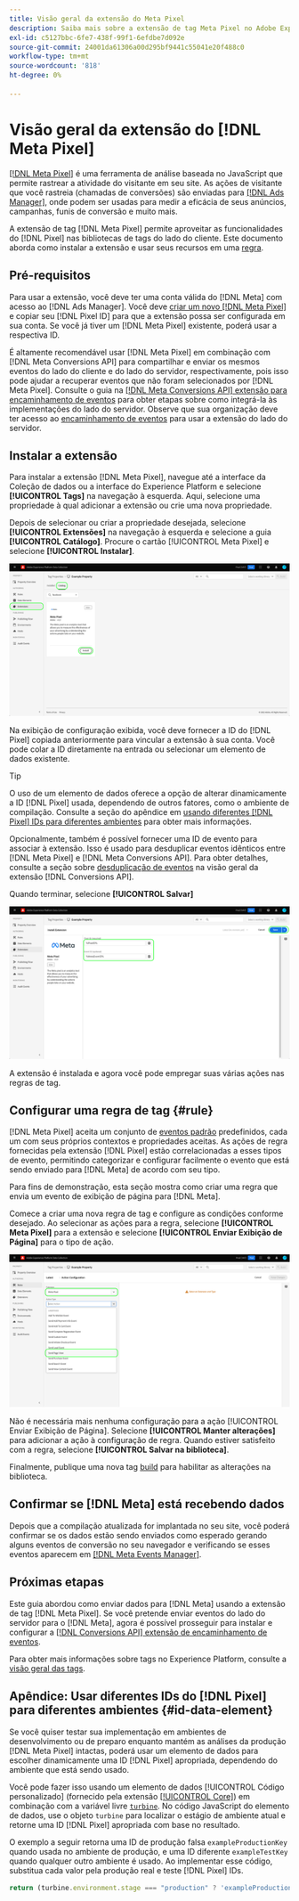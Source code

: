 ```yaml
---
title: Visão geral da extensão do Meta Pixel
description: Saiba mais sobre a extensão de tag Meta Pixel no Adobe Experience Platform.
exl-id: c5127bbc-6fe7-438f-99f1-6efdbe7d092e
source-git-commit: 24001da61306a00d295bf9441c55041e20f488c0
workflow-type: tm+mt
source-wordcount: '818'
ht-degree: 0%

---
```


# Visão geral da extensão do [!DNL Meta Pixel]

[[!DNL Meta Pixel]](https://developers.facebook.com/docs/meta-pixel/) é uma ferramenta de análise baseada no JavaScript que permite rastrear a atividade do visitante em seu site. As ações de visitante que você rastreia (chamadas de conversões) são enviadas para [[!DNL Ads Manager]](https://www.facebook.com/business/tools/ads-manager), onde podem ser usadas para medir a eficácia de seus anúncios, campanhas, funis de conversão e muito mais.

A extensão de tag [!DNL Meta Pixel] permite aproveitar as funcionalidades do [!DNL Pixel] nas bibliotecas de tags do lado do cliente. Este documento aborda como instalar a extensão e usar seus recursos em uma [regra](../../../ui/managing-resources/rules.md).

## Pré-requisitos

Para usar a extensão, você deve ter uma conta válida do [!DNL Meta] com acesso ao [!DNL Ads Manager]. Você deve [criar um novo [!DNL Meta Pixel]](https://www.facebook.com/business/help/952192354843755) e copiar seu [!DNL Pixel ID] para que a extensão possa ser configurada em sua conta. Se você já tiver um [!DNL Meta Pixel] existente, poderá usar a respectiva ID.

É altamente recomendável usar [!DNL Meta Pixel] em combinação com [!DNL Meta Conversions API] para compartilhar e enviar os mesmos eventos do lado do cliente e do lado do servidor, respectivamente, pois isso pode ajudar a recuperar eventos que não foram selecionados por [!DNL Meta Pixel]. Consulte o guia na [[!DNL Meta Conversions API] extensão para encaminhamento de eventos](../../client/meta/overview.md) para obter etapas sobre como integrá-la às implementações do lado do servidor. Observe que sua organização deve ter acesso ao [encaminhamento de eventos](../../../ui/event-forwarding/overview.md) para usar a extensão do lado do servidor.

## Instalar a extensão

Para instalar a extensão [!DNL Meta Pixel], navegue até a interface da Coleção de dados ou a interface do Experience Platform e selecione **[!UICONTROL Tags]** na navegação à esquerda. Aqui, selecione uma propriedade à qual adicionar a extensão ou crie uma nova propriedade.

Depois de selecionar ou criar a propriedade desejada, selecione **[!UICONTROL Extensões]** na navegação à esquerda e selecione a guia **[!UICONTROL Catálogo]**. Procure o cartão [!UICONTROL Meta Pixel] e selecione **[!UICONTROL Instalar]**.

![O botão [!UICONTROL Instalar] está sendo selecionado para a extensão [!UICONTROL Meta Pixel] na interface da Coleção de Dados.](../../../images/extensions/client/meta/install.png)

Na exibição de configuração exibida, você deve fornecer a ID do [!DNL Pixel] copiada anteriormente para vincular a extensão à sua conta. Você pode colar a ID diretamente na entrada ou selecionar um elemento de dados existente.

>[!TIP]
>
>O uso de um elemento de dados oferece a opção de alterar dinamicamente a ID [!DNL Pixel] usada, dependendo de outros fatores, como o ambiente de compilação. Consulte a seção do apêndice em [usando diferentes [!DNL Pixel] IDs para diferentes ambientes](#id-data-element) para obter mais informações.

Opcionalmente, também é possível fornecer uma ID de evento para associar à extensão. Isso é usado para desduplicar eventos idênticos entre [!DNL Meta Pixel] e [!DNL Meta Conversions API]. Para obter detalhes, consulte a seção sobre [desduplicação de eventos](../../server/meta/overview.md#event-deduplication) na visão geral da extensão [!DNL Conversions API].

Quando terminar, selecione **[!UICONTROL Salvar]**

![A ID [!DNL Pixel] fornecida como um elemento de dados na exibição de configuração de extensão.](../../../images/extensions/client/meta/configure.png)

A extensão é instalada e agora você pode empregar suas várias ações nas regras de tag.

## Configurar uma regra de tag {#rule}

[!DNL Meta Pixel] aceita um conjunto de [eventos padrão](https://www.facebook.com/business/help/402791146561655) predefinidos, cada um com seus próprios contextos e propriedades aceitas. As ações de regra fornecidas pela extensão [!DNL Pixel] estão correlacionadas a esses tipos de evento, permitindo categorizar e configurar facilmente o evento que está sendo enviado para [!DNL Meta] de acordo com seu tipo.

Para fins de demonstração, esta seção mostra como criar uma regra que envia um evento de exibição de página para [!DNL Meta].

Comece a criar uma nova regra de tag e configure as condições conforme desejado. Ao selecionar as ações para a regra, selecione **[!UICONTROL Meta Pixel]** para a extensão e selecione **[!UICONTROL Enviar Exibição de Página]** para o tipo de ação.

![O tipo de ação [!UICONTROL Enviar Exibição de Página] que está sendo selecionado para uma regra na Interface da Coleção de Dados.](../../../images/extensions/client/meta/select-action.png)

Não é necessária mais nenhuma configuração para a ação [!UICONTROL Enviar Exibição de Página]. Selecione **[!UICONTROL Manter alterações]** para adicionar a ação à configuração de regra. Quando estiver satisfeito com a regra, selecione **[!UICONTROL Salvar na biblioteca]**.

Finalmente, publique uma nova tag [build](../../../ui/publishing/builds.md) para habilitar as alterações na biblioteca.

## Confirmar se [!DNL Meta] está recebendo dados

Depois que a compilação atualizada for implantada no seu site, você poderá confirmar se os dados estão sendo enviados como esperado gerando alguns eventos de conversão no seu navegador e verificando se esses eventos aparecem em [[!DNL Meta Events Manager]](https://www.facebook.com/business/help/898185560232180).

## Próximas etapas

Este guia abordou como enviar dados para [!DNL Meta] usando a extensão de tag [!DNL Meta Pixel]. Se você pretende enviar eventos do lado do servidor para o [!DNL Meta], agora é possível prosseguir para instalar e configurar a [[!DNL Conversions API] extensão de encaminhamento de eventos](../../server/meta/overview.md).

Para obter mais informações sobre tags no Experience Platform, consulte a [visão geral das tags](../../../home.md).

## Apêndice: Usar diferentes IDs do [!DNL Pixel] para diferentes ambientes {#id-data-element}

Se você quiser testar sua implementação em ambientes de desenvolvimento ou de preparo enquanto mantém as análises da produção [!DNL Meta Pixel] intactas, poderá usar um elemento de dados para escolher dinamicamente uma ID [!DNL Pixel] apropriada, dependendo do ambiente que está sendo usado.

Você pode fazer isso usando um elemento de dados [!UICONTROL Código personalizado] (fornecido pela extensão [[!UICONTROL Core]](../core/overview.md)) em combinação com a variável livre [`turbine`](../../../extension-dev/turbine.md). No código JavaScript do elemento de dados, use o objeto `turbine` para localizar o estágio de ambiente atual e retorne uma ID [!DNL Pixel] apropriada com base no resultado.

O exemplo a seguir retorna uma ID de produção falsa `exampleProductionKey` quando usada no ambiente de produção, e uma ID diferente `exampleTestKey` quando qualquer outro ambiente é usado. Ao implementar esse código, substitua cada valor pela produção real e teste [!DNL Pixel] IDs.

```js
return (turbine.environment.stage === "production" ? 'exampleProductionKey' : 'exampleTestKey');
```
